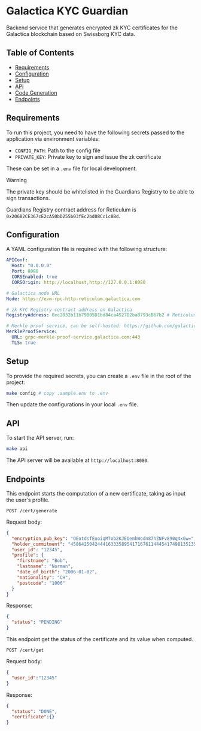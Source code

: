 # Galactica KYC Guardian

Backend service that generates encrypted zk KYC certificates for the Galactica blockchain based on Swissborg KYC data.

## Table of Contents

- [Requirements](#requirements)
- [Configuration](#configuration)
- [Setup](#setup)
- [API](#api)
- [Code Generation](#code-generation)
- [Endpoints](#endpoints)

## Requirements

To run this project, you need to have the following secrets passed to the application via environment variables:

- `CONFIG_PATH`: Path to the config file
- `PRIVATE_KEY`: Private key to sign and issue the zk certificate

These can be set in a `.env` file for local development.

> [!WARNING]
> The private key should be whitelisted in the Guardians Registry to be able to sign transactions.
>
> Guardians Registry contract address for Reticulum is `0x20682CE367cE2cA50bD255b03fEc2bd08Cc1c8Bd`.

## Configuration

A YAML configuration file is required with the following structure:

```yaml
APIConf:
  Host: "0.0.0.0"
  Port: 8080
  CORSEnabled: true
  CORSOrigin: http://localhost,http://127.0.0.1:8080

# Galactica node URL
Node: https://evm-rpc-http-reticulum.galactica.com

# zk KYC Registry contract address on Galactica
RegistryAddress: 0xc2032b11b79B05D1bd84ca4527D2ba8793cB67b2 # Reticulum

# Merkle proof service, can be self-hosted: https://github.com/galactica-corp/merkle-proof-service
MerkleProofService:
  URL: grpc-merkle-proof-service.galactica.com:443
  TLS: true
```

## Setup

To provide the required secrets, you can create a `.env` file in the root of the project:

```sh
make config # copy .sample.env to .env
```

Then update the configurations in your local `.env` file.

## API

To start the API server, run:

```sh
make api
```

The API server will be available at `http://localhost:8080`.

## Endpoints

This endpoint starts the computation of a new certificate, taking as input the user's profile.

```
POST /cert/generate
```

Request body:
```json
{
  "encryption_pub_key": "OEotdsfEuoiqM7ob2KJEQemhWodn87hZNFv890q4xGw=",
  "holder_commitment": "4586425042444163335895417167611444541749813513569901646582116352074512113476",
  "user_id": "12345",
  "profile": {
    "firstname": "Bob",
    "lastname": "Norman",
    "date_of_birth": "2006-01-02",
    "nationality": "CH",
    "postcode": "1006"
  }
}
```

Response:
```json
{
  "status": "PENDING"
}
```

This endpoint get the status of the certificate and its value when computed.

```
POST /cert/get
```

Request body:
```json
{
  "user_id":"12345"
}
```

Response:
```json
{
  "status": "DONE",
  "certificate":{}
}
```